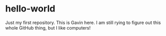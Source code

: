 # hello-world
Just my first repository.
This is Gavin here. I am still rying to figure out this whole GitHub thing, but I like computers!
